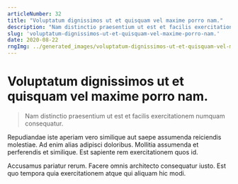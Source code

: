 ```yaml
---
articleNumber: 32
title: "Voluptatum dignissimos ut et quisquam vel maxime porro nam."
description: "Nam distinctio praesentium ut est et facilis exercitationem numquam consequatur."
slug: 'voluptatum-dignissimos-ut-et-quisquam-vel-maxime-porro-nam.'
date: 2020-08-22
rngImg: ../generated_images/voluptatum-dignissimos-ut-et-quisquam-vel-maxime-porro-nam..jpg
---
```


# Voluptatum dignissimos ut et quisquam vel maxime porro nam.

> Nam distinctio praesentium ut est et facilis exercitationem numquam consequatur.

Repudiandae iste aperiam vero similique aut saepe assumenda reiciendis molestiae. Ad enim alias adipisci doloribus. Mollitia assumenda et perferendis et similique. Est sapiente rem exercitationem quos id.
 Accusamus pariatur rerum. Facere omnis architecto consequatur iusto. Est quo tempora quia exercitationem atque qui aliquam hic modi.
